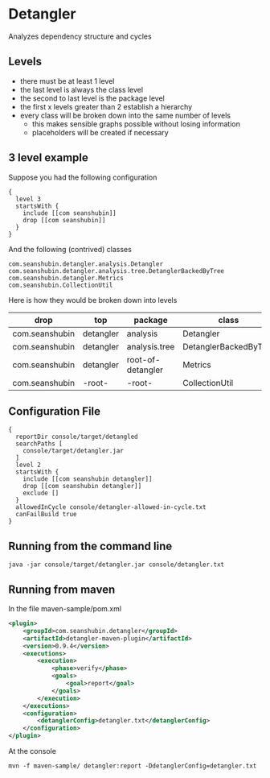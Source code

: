 # Detangler

Analyzes dependency structure and cycles

## Levels
- there must be at least 1 level
- the last level is always the class level
- the second to last level is the package level
- the first x levels greater than 2 establish a hierarchy
- every class will be broken down into the same number of levels
    - this makes sensible graphs possible without losing information
    - placeholders will be created if necessary


## 3 level example

Suppose you had the following configuration

```text
{
  level 3
  startsWith {
    include [[com seanshubin]]
    drop [[com seanshubin]]
  }
}
```

And the following (contrived) classes

```text
com.seanshubin.detangler.analysis.Detangler
com.seanshubin.detangler.analysis.tree.DetanglerBackedByTree
com.seanshubin.detangler.Metrics
com.seanshubin.CollectionUtil
```

Here is how they would be broken down into levels

| drop           | top       | package           | class                 |
| -------------- | --------- | ----------------- | --------------------- |
| com.seanshubin | detangler | analysis          | Detangler             |
| com.seanshubin | detangler | analysis.tree     | DetanglerBackedByTree |
| com.seanshubin | detangler | root-of-detangler | Metrics               |
| com.seanshubin | -root-    | -root-            | CollectionUtil        |


## Configuration File
```
{
  reportDir console/target/detangled
  searchPaths [
    console/target/detangler.jar
  ]
  level 2
  startsWith {
    include [[com seanshubin detangler]]
    drop [[com seanshubin detangler]]
    exclude []
  }
  allowedInCycle console/detangler-allowed-in-cycle.txt
  canFailBuild true
}
```

## Running from the command line
`java -jar console/target/detangler.jar console/detangler.txt`

## Running from maven
In the file maven-sample/pom.xml
```xml
<plugin>
    <groupId>com.seanshubin.detangler</groupId>
    <artifactId>detangler-maven-plugin</artifactId>
    <version>0.9.4</version>
    <executions>
        <execution>
            <phase>verify</phase>
            <goals>
                <goal>report</goal>
            </goals>
        </execution>
    </executions>
    <configuration>
        <detanglerConfig>detangler.txt</detanglerConfig>
    </configuration>
</plugin>
```

At the console
```text
mvn -f maven-sample/ detangler:report -DdetanglerConfig=detangler.txt
```
